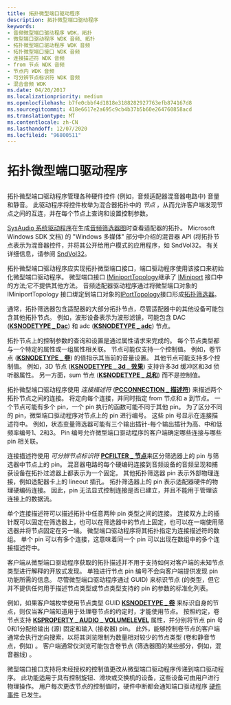 ```yaml
---
title: 拓扑微型端口驱动程序
description: 拓扑微型端口驱动程序
keywords:
- 音频微型端口驱动程序 WDK，拓扑
- 微型端口驱动程序 WDK 音频、拓扑
- 拓扑微型端口驱动程序 WDK 音频
- 拓扑微型端口接口 WDK 音频
- 连接描述符 WDK 音频
- from 节点 WDK 音频
- 节点内 WDK 音频
- 可分辨节点标识符 WDK 音频
- 混合音频 WDK
ms.date: 04/20/2017
ms.localizationpriority: medium
ms.openlocfilehash: b7fe0cbbf4d1818e3188282927763efb874167d8
ms.sourcegitcommit: 418e6617e2a695c9cb4b37b5b60e264760858acd
ms.translationtype: MT
ms.contentlocale: zh-CN
ms.lasthandoff: 12/07/2020
ms.locfileid: "96800511"
---
```

# <a name="topology-miniport-driver"></a>拓扑微型端口驱动程序


## <span id="topology_miniport_driver"></span><span id="TOPOLOGY_MINIPORT_DRIVER"></span>


拓扑微型端口驱动程序管理各种硬件控件 (例如，音频适配器混音器电路中) 音量和静音。 此驱动程序将控件枚举为混合器拓扑中的 *节点* ，从而允许客户端发现节点之间的互连，并在每个节点上查询和设置控制参数。

[SysAudio 系统驱动程序](kernel-mode-wdm-audio-components.md#sysaudio_system_driver)在生成[音频筛选器图](audio-filter-graphs.md)时查看适配器的拓扑。 Microsoft Windows SDK 文档) 的 "Windows 多媒体" 部分中介绍的混音器 API (将拓扑节点表示为混音器控件，并将其公开给用户模式的应用程序，如 SndVol32。 有关详细信息，请参阅 [SndVol32](systray-and-sndvol32.md)。

拓扑微型端口驱动程序应实现拓扑微型端口接口，端口驱动程序使用该接口来初始化微型端口驱动程序。 微型端口接口 [IMiniportTopology](/windows-hardware/drivers/ddi/portcls/nn-portcls-iminiporttopology)继承了 [IMiniport](/windows-hardware/drivers/ddi/portcls/nn-portcls-iminiport) 接口中的方法;它不提供其他方法。 音频适配器驱动程序通过将微型端口对象的 IMiniportTopology 接口绑定到端口对象的[IPortTopology](/windows-hardware/drivers/ddi/portcls/nn-portcls-iporttopology)接口形成[拓扑筛选器](topology-filters.md)。

通常，拓扑筛选器包含适配器的大部分拓扑节点，尽管适配器中的其他设备可能包含其他拓扑节点。 例如，波形设备表示为波形滤镜，可能包含 DAC ([**KSNODETYPE \_ Dac**](./ksnodetype-dac.md)) 和 adc ([**KSNODETYPE \_ adc**](./ksnodetype-adc.md)) 节点。

拓扑节点上的控制参数的查询和设置是通过属性请求来完成的。 每个节点类型都与一个特定的属性或一组属性相关联。 节点可能仅支持一个控制值。 例如，卷节点 ([**KSNODETYPE \_ 卷**](./ksnodetype-volume.md)) 的值指示其当前的音量设置。 其他节点可能支持多个控制值。 例如，3D 节点 ([**KSNODETYPE \_ 3d \_ 效果**](./ksnodetype-3d-effects.md)) 支持许多3d 缓冲区和3d 侦听器属性。 另一方面，sum 节点 ([**KSNODETYPE \_ 总和**](./ksnodetype-sum.md)) 而不是控制值。

拓扑微型端口驱动程序使用 *连接描述符* ([**PCCONNECTION \_ 描述符**](/previous-versions/windows/hardware/drivers/ff537688(v=vs.85))) 来描述两个拓扑节点之间的连接。 将定向每个连接，并同时指定 from 节点和 a 到节点。 一个节点可能有多个 pin，一个 pin 执行的函数可能不同于其他 pin。 为了区分不同的 pin，微型端口驱动程序对节点上的 pin 进行编号。 这些 pin 号显示在连接描述符中。 例如，状态变量筛选器可能有三个输出插针-每个输出插针为高、中和低频率编号1、2和3。 Pin 编号允许微型端口驱动程序的客户端确定哪些连接与哪些 pin 相关联。

连接描述符使用 *可分辨节点标识符* [**PCFILTER \_ 节点**](/previous-versions/ff537695(v=vs.85))来区分筛选器上的 pin 与筛选器中节点上的 pin。 混音器电路的每个硬编码连接到音频设备的音频呈现和捕获设备在拓扑过滤器上都表示为一个固定。 其他拓扑筛选器 pin 表示外部物理连接，例如适配器卡上的 lineout 插孔。 拓扑筛选器上的 pin 表示适配器硬件的物理硬编码连接。 因此，pin 无法显式控制连接是否已建立，并且不能用于管理该连接上的数据流。

单个连接描述符可以描述拓扑中任意两种 pin 类型之间的连接。 连接双方上的插针既可以固定在筛选器上，也可以在筛选器中的节点上固定，也可以在一端使用筛选器并将节点固定在另一端。 微型端口驱动程序将其拓扑指定为连接描述符的数组。 单个 pin 可以有多个连接，这意味着同一个 pin 可以出现在数组中的多个连接描述符中。

客户端从微型端口驱动程序获取的拓扑描述并不用于支持如何对客户端的未知节点类型进行解释的开放式发现。 单独进行节点 pin 编号不会向客户端提供发现 pin 功能所需的信息。 尽管微型端口驱动程序通过 GUID) 来标识节点 (的类型，但它并不提供任何用于描述节点类型或节点类型支持的 pin 的参数的标准化列表。

例如，如果客户端枚举使用节点类型 GUID [**KSNODETYPE \_ 卷**](./ksnodetype-volume.md) 来标识自身的节点，则仅当客户端知道用于处理卷节点的约定时，才能使用节点。 按照约定，卷节点支持 [**KSPROPERTY \_ AUDIO \_ VOLUMELEVEL**](./ksproperty-audio-volumelevel.md) 属性，并分别将节点 pin 号0和1分配给输出 (源) 固定和输入 (接收器) pin。 此外，能够控制卷节点的客户端通常会执行定向搜索，以将其浏览限制为数量相对较少的节点类型 (卷和静音节点，例如) 。 客户端通常仅浏览可能包含卷节点 (筛选器图的某些部分，例如，混音器线) 。

微型端口接口支持将未经授权的控制值更改从微型端口驱动程序传递到端口驱动程序。 此功能适用于具有控制旋钮、滑块或交换机的设备，这些设备可由用户进行物理操作。 用户每次更改节点的控制值时，硬件中断都会通知端口驱动程序 [硬件事件](hardware-events.md) 已发生。

 

